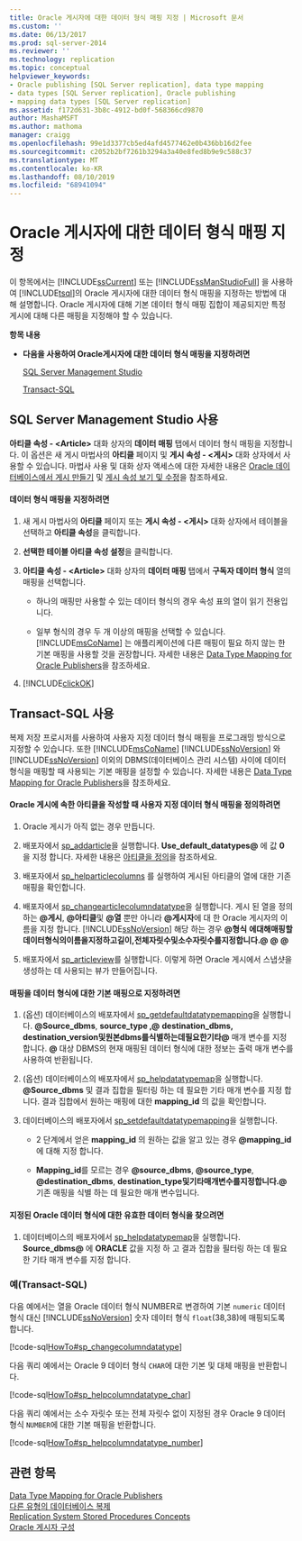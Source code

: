 ```yaml
---
title: Oracle 게시자에 대한 데이터 형식 매핑 지정 | Microsoft 문서
ms.custom: ''
ms.date: 06/13/2017
ms.prod: sql-server-2014
ms.reviewer: ''
ms.technology: replication
ms.topic: conceptual
helpviewer_keywords:
- Oracle publishing [SQL Server replication], data type mapping
- data types [SQL Server replication], Oracle publishing
- mapping data types [SQL Server replication]
ms.assetid: f172d631-3b8c-4912-bd0f-568366cd9870
author: MashaMSFT
ms.author: mathoma
manager: craigg
ms.openlocfilehash: 99e1d3377cb5ed4afd4577462e0b436bb16d2fee
ms.sourcegitcommit: c2052b2bf7261b3294a3a40e8fed8b9e9c588c37
ms.translationtype: MT
ms.contentlocale: ko-KR
ms.lasthandoff: 08/10/2019
ms.locfileid: "68941094"
---
```

# <a name="specify-data-type-mappings-for-an-oracle-publisher"></a>Oracle 게시자에 대한 데이터 형식 매핑 지정
  이 항목에서는 [!INCLUDE[ssCurrent](../../../includes/sscurrent-md.md)] 또는 [!INCLUDE[ssManStudioFull](../../../includes/ssmanstudiofull-md.md)] 을 사용하여 [!INCLUDE[tsql](../../../includes/tsql-md.md)]의 Oracle 게시자에 대한 데이터 형식 매핑을 지정하는 방법에 대해 설명합니다. Oracle 게시자에 대해 기본 데이터 형식 매핑 집합이 제공되지만 특정 게시에 대해 다른 매핑을 지정해야 할 수 있습니다.  
  
 **항목 내용**  
  
-   **다음을 사용하여 Oracle게시자에 대한 데이터 형식 매핑을 지정하려면**  
  
     [SQL Server Management Studio](#SSMSProcedure)  
  
     [Transact-SQL](#TsqlProcedure)  
  
##  <a name="SSMSProcedure"></a> SQL Server Management Studio 사용  
 **아티클 속성 - \<Article>** 대화 상자의 **데이터 매핑** 탭에서 데이터 형식 매핑을 지정합니다. 이 옵션은 새 게시 마법사의 **아티클** 페이지 및 **게시 속성 - \<게시>** 대화 상자에서 사용할 수 있습니다. 마법사 사용 및 대화 상자 액세스에 대한 자세한 내용은 [Oracle 데이터베이스에서 게시 만들기](create-a-publication-from-an-oracle-database.md) 및 [게시 속성 보기 및 수정](view-and-modify-publication-properties.md)을 참조하세요.  
  
#### <a name="to-specify-a-data-type-mapping"></a>데이터 형식 매핑을 지정하려면  
  
1.  새 게시 마법사의 **아티클** 페이지 또는 **게시 속성 - \<게시>** 대화 상자에서 테이블을 선택하고 **아티클 속성**을 클릭합니다.  
  
2.  **선택한 테이블 아티클 속성 설정**을 클릭합니다.  
  
3.  **아티클 속성 - \<Article>** 대화 상자의 **데이터 매핑** 탭에서 **구독자 데이터 형식** 열의 매핑을 선택합니다.  
  
    -   하나의 매핑만 사용할 수 있는 데이터 형식의 경우 속성 표의 열이 읽기 전용입니다.  
  
    -   일부 형식의 경우 두 개 이상의 매핑을 선택할 수 있습니다. [!INCLUDE[msCoName](../../../includes/msconame-md.md)] 는 애플리케이션에 다른 매핑이 필요 하지 않는 한 기본 매핑을 사용할 것을 권장합니다. 자세한 내용은 [Data Type Mapping for Oracle Publishers](../non-sql/data-type-mapping-for-oracle-publishers.md)을 참조하세요.  
  
4.  [!INCLUDE[clickOK](../../../includes/clickok-md.md)]  
  
##  <a name="TsqlProcedure"></a> Transact-SQL 사용  
 복제 저장 프로시저를 사용하여 사용자 지정 데이터 형식 매핑을 프로그래밍 방식으로 지정할 수 있습니다. 또한 [!INCLUDE[msCoName](../../../includes/msconame-md.md)] [!INCLUDE[ssNoVersion](../../../includes/ssnoversion-md.md)] 와[!INCLUDE[ssNoVersion](../../../includes/ssnoversion-md.md)] 이외의 DBMS(데이터베이스 관리 시스템) 사이에 데이터 형식을 매핑할 때 사용되는 기본 매핑을 설정할 수 있습니다. 자세한 내용은 [Data Type Mapping for Oracle Publishers](../non-sql/data-type-mapping-for-oracle-publishers.md)을 참조하세요.  
  
#### <a name="to-define-custom-data-type-mappings-when-creating-an-article-belonging-to-an-oracle-publication"></a>Oracle 게시에 속한 아티클을 작성할 때 사용자 지정 데이터 형식 매핑을 정의하려면  
  
1.  Oracle 게시가 아직 없는 경우 만듭니다.  
  
2.  배포자에서 [sp_addarticle](/sql/relational-databases/system-stored-procedures/sp-addarticle-transact-sql)을 실행합니다. **Use_default_datatypes\@** 에 값 **0** 을 지정 합니다. 자세한 내용은 [아티클을 정의](define-an-article.md)을 참조하세요.  
  
3.  배포자에서 [sp_helparticlecolumns](/sql/relational-databases/system-stored-procedures/sp-helparticlecolumns-transact-sql) 를 실행하여 게시된 아티클의 열에 대한 기존 매핑을 확인합니다.  
  
4.  배포자에서 [sp_changearticlecolumndatatype](/sql/relational-databases/system-stored-procedures/sp-changearticlecolumndatatype-transact-sql)을 실행합니다. 게시 된 열을 정의 하는  **\@게시**,  **\@아티클**및  **\@열** 뿐만 아니라  **\@게시자**에 대 한 Oracle 게시자의 이름을 지정 합니다. [!INCLUDE[ssNoVersion](../../../includes/ssnoversion-md.md)] 해당 하는 경우  **\@형식**  **에대해매핑할데이터형식의이름을지정하고길이,전체자릿수및소수자릿수를지정합니다.\@**  **\@**  **\@**  
  
5.  배포자에서 [sp_articleview](/sql/relational-databases/system-stored-procedures/sp-articleview-transact-sql)를 실행합니다. 이렇게 하면 Oracle 게시에서 스냅샷을 생성하는 데 사용되는 뷰가 만들어집니다.  
  
#### <a name="to-specify-a-mapping-as-the-default-mapping-for-a-data-type"></a>매핑을 데이터 형식에 대한 기본 매핑으로 지정하려면  
  
1.  (옵션) 데이터베이스의 배포자에서 [sp_getdefaultdatatypemapping](/sql/relational-databases/system-stored-procedures/sp-getdefaultdatatypemapping-transact-sql)을 실행합니다. **\@Source_dbms**, **source_type ,\@** **destination_dbms, destination_version및원본dbms를식별하는데필요한기타\@** 매개 변수를 지정 합니다.  **\@** 대상 DBMS의 현재 매핑된 데이터 형식에 대한 정보는 출력 매개 변수를 사용하여 반환됩니다.  
  
2.  (옵션) 데이터베이스의 배포자에서 [sp_helpdatatypemap](/sql/relational-databases/system-stored-procedures/sp-helpdatatypemap-transact-sql)을 실행합니다. **\@Source_dbms** 및 결과 집합을 필터링 하는 데 필요한 기타 매개 변수를 지정 합니다. 결과 집합에서 원하는 매핑에 대한 **mapping_id** 의 값을 확인합니다.  
  
3.  데이터베이스의 배포자에서 [sp_setdefaultdatatypemapping](/sql/relational-databases/system-stored-procedures/sp-setdefaultdatatypemapping-transact-sql)을 실행합니다.  
  
    -   2 단계에서 얻은 **mapping_id** 의 원하는 값을 알고 있는 경우  **\@mapping_id**에 대해 지정 합니다.  
  
    -   **Mapping_id**를 모르는 경우  **\@source_dbms**,  **\@source_type**,  **\@destination_dbms**,  **destination_type및기타매개변수를지정합니다.\@** 기존 매핑을 식별 하는 데 필요한 매개 변수입니다.  
  
#### <a name="to-find-valid-data-types-for-a-given-oracle-data-type"></a>지정된 Oracle 데이터 형식에 대한 유효한 데이터 형식을 찾으려면  
  
1.  데이터베이스의 배포자에서 [sp_helpdatatypemap](/sql/relational-databases/system-stored-procedures/sp-helpdatatypemap-transact-sql)을 실행합니다. **Source_dbms\@** 에 **ORACLE** 값을 지정 하 고 결과 집합을 필터링 하는 데 필요한 기타 매개 변수를 지정 합니다.  
  
###  <a name="TsqlExample"></a> 예(Transact-SQL)  
 다음 예에서는 열을 Oracle 데이터 형식 NUMBER로 변경하여 기본 `numeric` 데이터 형식 대신 [!INCLUDE[ssNoVersion](../../../includes/ssnoversion-md.md)] 숫자 데이터 형식 `float`(38,38)에 매핑되도록 합니다.  
  
 [!code-sql[HowTo#sp_changecolumndatatype](../../../snippets/tsql/SQL15/replication/howto/tsql/datatypemapping.sql#sp_changecolumndatatype)]  
  
 다음 쿼리 예에서는 Oracle 9 데이터 형식 `CHAR`에 대한 기본 및 대체 매핑을 반환합니다.  
  
 [!code-sql[HowTo#sp_helpcolumndatatype_char](../../../snippets/tsql/SQL15/replication/howto/tsql/datatypemapping.sql#sp_helpcolumndatatype_char)]  
  
 다음 쿼리 예에서는 소수 자릿수 또는 전체 자릿수 없이 지정된 경우 Oracle 9 데이터 형식 `NUMBER`에 대한 기본 매핑을 반환합니다.  
  
 [!code-sql[HowTo#sp_helpcolumndatatype_number](../../../snippets/tsql/SQL15/replication/howto/tsql/datatypemapping.sql#sp_helpcolumndatatype_number)]  
  
## <a name="see-also"></a>관련 항목  
 [Data Type Mapping for Oracle Publishers](../non-sql/data-type-mapping-for-oracle-publishers.md)   
 [다른 유형의 데이터베이스 복제](../non-sql/heterogeneous-database-replication.md)   
 [Replication System Stored Procedures Concepts](../concepts/replication-system-stored-procedures-concepts.md)   
 [Oracle 게시자 구성](../non-sql/configure-an-oracle-publisher.md)  
  
  
